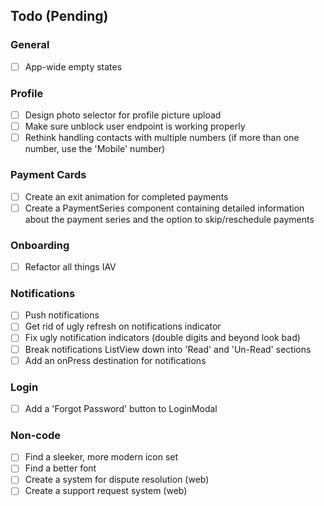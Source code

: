 
## **Todo (Pending)**

### General
- [ ] App-wide empty states

### Profile
- [ ] Design photo selector for profile picture upload
- [ ] Make sure unblock user endpoint is working properly
- [ ] Rethink handling contacts with multiple numbers (if more than one number, use the 'Mobile' number)

### Payment Cards
- [ ] Create an exit animation for completed payments
- [ ] Create a PaymentSeries component containing detailed information about the payment series and the option to skip/reschedule payments

### Onboarding
- [ ] Refactor all things IAV

### Notifications
- [ ] Push notifications
- [ ] Get rid of ugly refresh on notifications indicator
- [ ] Fix ugly notification indicators (double digits and beyond look bad)
- [ ] Break notifications ListView down into 'Read' and 'Un-Read' sections
- [ ] Add an onPress destination for notifications

### Login
- [ ] Add a 'Forgot Password' button to LoginModal

### Non-code
- [ ] Find a sleeker, more modern icon set
- [ ] Find a better font
- [ ] Create a system for dispute resolution (web)
- [ ] Create a support request system (web)
